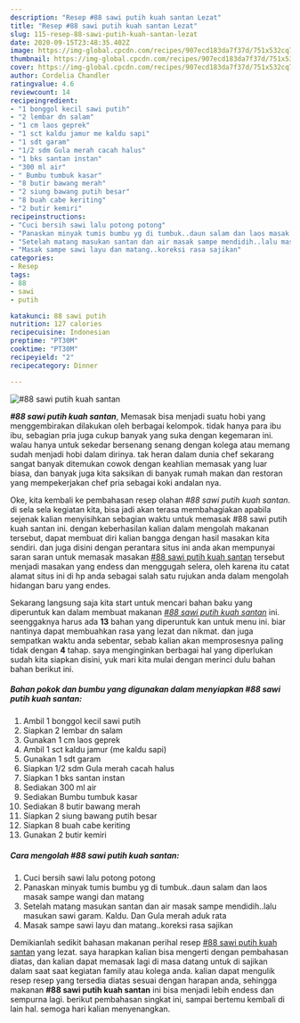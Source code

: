 ```yaml
---
description: "Resep #88 sawi putih kuah santan Lezat"
title: "Resep #88 sawi putih kuah santan Lezat"
slug: 115-resep-88-sawi-putih-kuah-santan-lezat
date: 2020-09-15T23:48:35.402Z
image: https://img-global.cpcdn.com/recipes/907ecd183da7f37d/751x532cq70/88-sawi-putih-kuah-santan-foto-resep-utama.jpg
thumbnail: https://img-global.cpcdn.com/recipes/907ecd183da7f37d/751x532cq70/88-sawi-putih-kuah-santan-foto-resep-utama.jpg
cover: https://img-global.cpcdn.com/recipes/907ecd183da7f37d/751x532cq70/88-sawi-putih-kuah-santan-foto-resep-utama.jpg
author: Cordelia Chandler
ratingvalue: 4.6
reviewcount: 14
recipeingredient:
- "1 bonggol kecil sawi putih"
- "2 lembar dn salam"
- "1 cm laos geprek"
- "1 sct kaldu jamur me kaldu sapi"
- "1 sdt garam"
- "1/2 sdm Gula merah cacah halus"
- "1 bks santan instan"
- "300 ml air"
- " Bumbu tumbuk kasar"
- "8 butir bawang merah"
- "2 siung bawang putih besar"
- "8 buah cabe keriting"
- "2 butir kemiri"
recipeinstructions:
- "Cuci bersih sawi lalu potong potong"
- "Panaskan minyak tumis bumbu yg di tumbuk..daun salam dan laos masak sampe wangi dan matang"
- "Setelah matang masukan santan dan air masak sampe mendidih..lalu masukan sawi garam. Kaldu. Dan Gula merah aduk rata"
- "Masak sampe sawi layu dan matang..koreksi rasa sajikan"
categories:
- Resep
tags:
- 88
- sawi
- putih

katakunci: 88 sawi putih 
nutrition: 127 calories
recipecuisine: Indonesian
preptime: "PT30M"
cooktime: "PT30M"
recipeyield: "2"
recipecategory: Dinner

---
```



![#88 sawi putih kuah santan](https://img-global.cpcdn.com/recipes/907ecd183da7f37d/751x532cq70/88-sawi-putih-kuah-santan-foto-resep-utama.jpg)

<b><i>#88 sawi putih kuah santan</i></b>, Memasak bisa menjadi suatu hobi yang menggembirakan dilakukan oleh berbagai kelompok. tidak hanya para ibu ibu, sebagian pria juga cukup banyak yang suka dengan kegemaran ini. walau hanya untuk sekedar bersenang senang dengan kolega atau memang sudah menjadi hobi dalam dirinya. tak heran dalam dunia chef sekarang sangat banyak ditemukan cowok dengan keahlian memasak yang luar biasa, dan banyak juga kita saksikan di banyak rumah makan dan restoran yang mempekerjakan chef pria sebagai koki andalan nya.



Oke, kita kembali ke pembahasan resep olahan <i>#88 sawi putih kuah santan</i>. di sela sela kegiatan kita, bisa jadi akan terasa membahagiakan apabila sejenak kalian menyisihkan sebagian waktu untuk memasak #88 sawi putih kuah santan ini. dengan keberhasilan kalian dalam mengolah makanan tersebut, dapat membuat diri kalian bangga dengan hasil masakan kita sendiri. dan juga disini dengan perantara situs ini anda akan mempunyai saran saran untuk memasak masakan <u>#88 sawi putih kuah santan</u> tersebut menjadi masakan yang endess dan menggugah selera, oleh karena itu catat alamat situs ini di hp anda sebagai salah satu rujukan anda dalam mengolah hidangan baru yang endes.


Sekarang langsung saja kita start untuk mencari bahan baku yang diperuntuk kan dalam membuat makanan <u><i>#88 sawi putih kuah santan</i></u> ini. seenggaknya harus ada <b>13</b> bahan yang diperuntuk kan untuk menu ini. biar nantinya dapat membuahkan rasa yang lezat dan nikmat. dan juga sempatkan waktu anda sebentar, sebab kalian akan memprosesnya paling tidak dengan <b>4</b> tahap. saya menginginkan berbagai hal yang diperlukan sudah kita siapkan disini, yuk mari kita mulai dengan merinci dulu bahan bahan berikut ini.

<!--inarticleads1-->

##### Bahan pokok dan bumbu yang digunakan dalam menyiapkan #88 sawi putih kuah santan:

1. Ambil 1 bonggol kecil sawi putih
1. Siapkan 2 lembar dn salam
1. Gunakan 1 cm laos geprek
1. Ambil 1 sct kaldu jamur (me kaldu sapi)
1. Gunakan 1 sdt garam
1. Siapkan 1/2 sdm Gula merah cacah halus
1. Siapkan 1 bks santan instan
1. Sediakan 300 ml air
1. Sediakan  Bumbu tumbuk kasar
1. Sediakan 8 butir bawang merah
1. Siapkan 2 siung bawang putih besar
1. Siapkan 8 buah cabe keriting
1. Gunakan 2 butir kemiri




<!--inarticleads2-->

##### Cara mengolah #88 sawi putih kuah santan:

1. Cuci bersih sawi lalu potong potong
1. Panaskan minyak tumis bumbu yg di tumbuk..daun salam dan laos masak sampe wangi dan matang
1. Setelah matang masukan santan dan air masak sampe mendidih..lalu masukan sawi garam. Kaldu. Dan Gula merah aduk rata
1. Masak sampe sawi layu dan matang..koreksi rasa sajikan




Demikianlah sedikit bahasan makanan perihal resep <u>#88 sawi putih kuah santan</u> yang lezat. saya harapkan kalian bisa mengerti dengan pembahasan diatas, dan kalian dapat memasak lagi di masa datang untuk di sajikan dalam saat saat kegiatan family atau kolega anda. kalian dapat mengulik resep resep yang tersedia diatas sesuai dengan harapan anda, sehingga makanan <b>#88 sawi putih kuah santan</b> ini bisa menjadi lebih endess dan sempurna lagi. berikut pembahasan singkat ini, sampai bertemu kembali di lain hal. semoga hari kalian menyenangkan.
